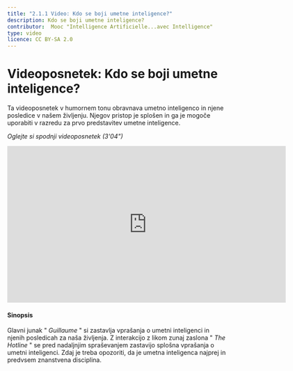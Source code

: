 ```yaml
---
title: "2.1.1 Video: Kdo se boji umetne inteligence?"
description: Kdo se boji umetne inteligence?
contributor:  Mooc "Intelligence Artificielle...avec Intelligence"
type: video
licence: CC BY-SA 2.0
---
```


# Videoposnetek: Kdo se boji umetne inteligence?
Ta videoposnetek v humornem tonu obravnava umetno inteligenco in njene posledice v našem življenju. Njegov pristop je splošen in ga je mogoče uporabiti v razredu za prvo predstavitev umetne inteligence.

_Oglejte si spodnji videoposnetek (3'04")_

<center><iframe width="640" height="360" src="https://www.youtube.com/embed/JGl1NwywfJ0?rel=0&showinfo=0&cc_load_policy=1&hl=en&modestbranding=1" frameborder="0" allowfullscreen></iframe></center>

#### Sinopsis
Glavni junak " _Guillaume_ " si zastavlja vprašanja o umetni inteligenci in njenih posledicah za naša življenja. Z interakcijo z likom zunaj zaslona " _The Hotline_ " se pred nadaljnjim spraševanjem zastavijo splošna vprašanja o umetni inteligenci. Zdaj je treba opozoriti, da je umetna inteligenca najprej in predvsem znanstvena disciplina.
